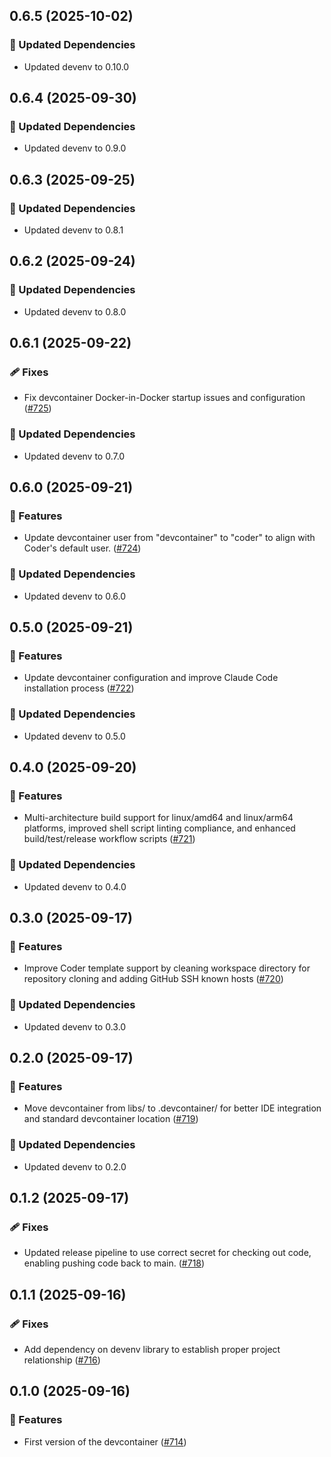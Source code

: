 ## 0.6.5 (2025-10-02)

### 🧱 Updated Dependencies

- Updated devenv to 0.10.0

## 0.6.4 (2025-09-30)

### 🧱 Updated Dependencies

- Updated devenv to 0.9.0

## 0.6.3 (2025-09-25)

### 🧱 Updated Dependencies

- Updated devenv to 0.8.1

## 0.6.2 (2025-09-24)

### 🧱 Updated Dependencies

- Updated devenv to 0.8.0

## 0.6.1 (2025-09-22)

### 🩹 Fixes

- Fix devcontainer Docker-in-Docker startup issues and configuration ([#725](https://github.com/vgijssel/setup/pull/725))

### 🧱 Updated Dependencies

- Updated devenv to 0.7.0

## 0.6.0 (2025-09-21)

### 🚀 Features

- Update devcontainer user from "devcontainer" to "coder" to align with Coder's default user. ([#724](https://github.com/vgijssel/setup/pull/724))

### 🧱 Updated Dependencies

- Updated devenv to 0.6.0

## 0.5.0 (2025-09-21)

### 🚀 Features

- Update devcontainer configuration and improve Claude Code installation process ([#722](https://github.com/vgijssel/setup/pull/722))

### 🧱 Updated Dependencies

- Updated devenv to 0.5.0

## 0.4.0 (2025-09-20)

### 🚀 Features

- Multi-architecture build support for linux/amd64 and linux/arm64 platforms, improved shell script linting compliance, and enhanced build/test/release workflow scripts ([#721](https://github.com/vgijssel/setup/pull/721))

### 🧱 Updated Dependencies

- Updated devenv to 0.4.0

## 0.3.0 (2025-09-17)

### 🚀 Features

- Improve Coder template support by cleaning workspace directory for repository cloning and adding GitHub SSH known hosts ([#720](https://github.com/vgijssel/setup/pull/720))

### 🧱 Updated Dependencies

- Updated devenv to 0.3.0

## 0.2.0 (2025-09-17)

### 🚀 Features

- Move devcontainer from libs/ to .devcontainer/ for better IDE integration and standard devcontainer location ([#719](https://github.com/vgijssel/setup/pull/719))

### 🧱 Updated Dependencies

- Updated devenv to 0.2.0

## 0.1.2 (2025-09-17)

### 🩹 Fixes

- Updated release pipeline to use correct secret for checking out code, enabling pushing code back to main. ([#718](https://github.com/vgijssel/setup/pull/718))

## 0.1.1 (2025-09-16)

### 🩹 Fixes

- Add dependency on devenv library to establish proper project relationship ([#716](https://github.com/vgijssel/setup/pull/716))

## 0.1.0 (2025-09-16)

### 🚀 Features

- First version of the devcontainer ([#714](https://github.com/vgijssel/setup/pull/714))